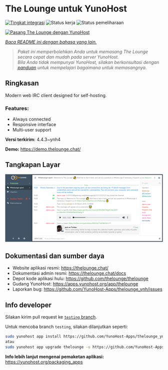 <!--
N.B.: README ini dibuat secara otomatis oleh <https://github.com/YunoHost/apps/tree/master/tools/readme_generator>
Ini TIDAK boleh diedit dengan tangan.
-->

# The Lounge untuk YunoHost

[![Tingkat integrasi](https://apps.yunohost.org/badge/integration/thelounge)](https://ci-apps.yunohost.org/ci/apps/thelounge/)
![Status kerja](https://apps.yunohost.org/badge/state/thelounge)
![Status pemeliharaan](https://apps.yunohost.org/badge/maintained/thelounge)

[![Pasang The Lounge dengan YunoHost](https://install-app.yunohost.org/install-with-yunohost.svg)](https://install-app.yunohost.org/?app=thelounge)

*[Baca README ini dengan bahasa yang lain.](./ALL_README.md)*

> *Paket ini memperbolehkan Anda untuk memasang The Lounge secara cepat dan mudah pada server YunoHost.*  
> *Bila Anda tidak mempunyai YunoHost, silakan berkonsultasi dengan [panduan](https://yunohost.org/install) untuk mempelajari bagaimana untuk memasangnya.*

## Ringkasan

Modern web IRC client designed for self-hosting. 

### Features:

- Always connected
- Responsive interface
- Multi-user support

**Versi terkirim:** 4.4.3~ynh4

**Demo:** <https://demo.thelounge.chat/>

## Tangkapan Layar

![Tangkapan Layar pada The Lounge](./doc/screenshots/thelounge-screenshot.png)

## Dokumentasi dan sumber daya

- Website aplikasi resmi: <https://thelounge.chat/>
- Dokumentasi admin resmi: <https://thelounge.chat/docs>
- Depot kode aplikasi hulu: <https://github.com/thelounge/thelounge>
- Gudang YunoHost: <https://apps.yunohost.org/app/thelounge>
- Laporkan bug: <https://github.com/YunoHost-Apps/thelounge_ynh/issues>

## Info developer

Silakan kirim pull request ke [`testing` branch](https://github.com/YunoHost-Apps/thelounge_ynh/tree/testing).

Untuk mencoba branch `testing`, silakan dilanjutkan seperti:

```bash
sudo yunohost app install https://github.com/YunoHost-Apps/thelounge_ynh/tree/testing --debug
atau
sudo yunohost app upgrade thelounge -u https://github.com/YunoHost-Apps/thelounge_ynh/tree/testing --debug
```

**Info lebih lanjut mengenai pemaketan aplikasi:** <https://yunohost.org/packaging_apps>
